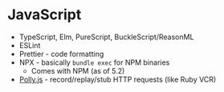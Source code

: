 JavaScript
==========

* TypeScript, Elm, PureScript, BuckleScript/ReasonML
* ESLint
* Prettier - code formatting
* NPX - basically `bundle exec` for NPM binaries
    * Comes with NPM (as of 5.2)
* [Polly.js](https://netflix.github.io/pollyjs/#/) - record/replay/stub HTTP requests (like Ruby VCR)

